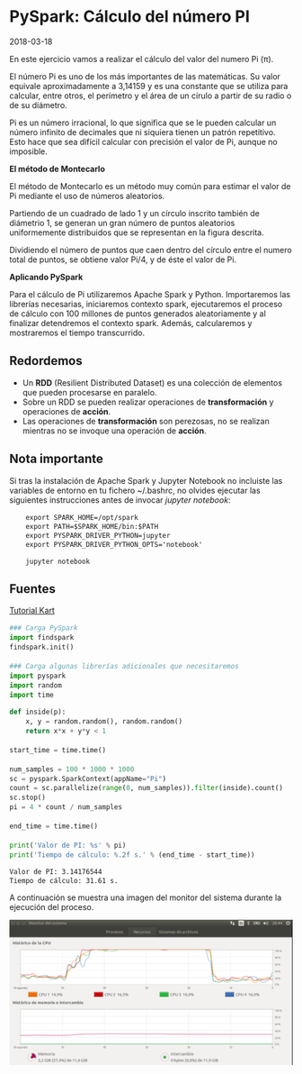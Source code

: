 
# PySpark: Cálculo del número PI

2018-03-18

En este ejercicio vamos a realizar el cálculo del valor del numero Pi (π).

El número Pi es uno de los más importantes de las matemáticas. Su valor equivale aproximadamente a 3,14159 y es una constante que se utiliza para calcular, entre otros, el perímetro y el área de un círulo a partir de su radio o de su diámetro.

Pi es un número irracional, lo que significa que se le pueden calcular un número infinito de decimales que ni siquiera tienen un patrón repetitivo. Esto hace que sea difícil calcular con precisión el valor de Pi, aunque no imposible.

**El método de Montecarlo**

El método de Montecarlo es un método muy común para estimar el valor de Pi mediante el uso de números aleatorios. 

Partiendo de un cuadrado de lado 1 y un círculo inscrito también de diámetrio 1, se generan un gran número de puntos aleatorios uniformemente distribuidos que se representan en la figura descrita.

Dividiendo el número de puntos que caen dentro del círculo entre el numero total de puntos, se obtiene valor Pi/4, y de éste el valor de Pi.

**Aplicando PySpark**

Para el cálculo de Pi utilizaremos Apache Spark y Python. Importaremos las librerías necesarias, iniciaremos contexto spark, ejecutaremos el proceso de cálculo con 100 millones de puntos generados aleatoriamente y al finalizar detendremos el contexto spark. Además, calcularemos y mostraremos el tiempo transcurrido.

## Redordemos

- Un **RDD** (Resilient Distributed Dataset) es una colección de elementos que pueden procesarse en paralelo.
- Sobre un RDD se pueden realizar operaciones de **transformación** y operaciones de **acción**.
- Las operaciones de **transformación** son perezosas, no se realizan mientras no se invoque una operación de **acción**.

## Nota importante

Si tras la instalación de Apache Spark y Jupyter Notebook no incluiste las variables de entorno en tu fichero ~/.bashrc, no olvides ejecutar las siguientes instrucciones antes de invocar _jupyter notebook_:
```
    export SPARK_HOME=/opt/spark
    export PATH=$SPARK_HOME/bin:$PATH
    export PYSPARK_DRIVER_PYTHON=jupyter
    export PYSPARK_DRIVER_PYTHON_OPTS='notebook'
```

```
    jupyter notebook
```
## Fuentes

[Tutorial Kart](https://www.tutorialkart.com)



```python
### Carga PySpark
import findspark
findspark.init()

### Carga algunas librerías adicionales que necesitaremos
import pyspark
import random
import time
```


```python
def inside(p):     
    x, y = random.random(), random.random()
    return x*x + y*y < 1

start_time = time.time()

num_samples = 100 * 1000 * 1000
sc = pyspark.SparkContext(appName="Pi")
count = sc.parallelize(range(0, num_samples)).filter(inside).count()
sc.stop()
pi = 4 * count / num_samples

end_time = time.time()

print('Valor de PI: %s' % pi)
print('Tiempo de cálculo: %.2f s.' % (end_time - start_time))
```

    Valor de PI: 3.14176544
    Tiempo de cálculo: 31.61 s.


A continuación se muestra una imagen del monitor del sistema durante la ejecución del proceso.

![Monitor del sistema](./images/monitor-sistema-calculo-pi.png)


```python

```
